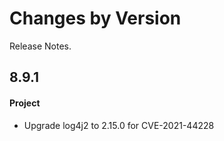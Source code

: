 Changes by Version
==================
Release Notes.

8.9.1
------------------

#### Project

* Upgrade log4j2 to 2.15.0 for CVE-2021-44228
